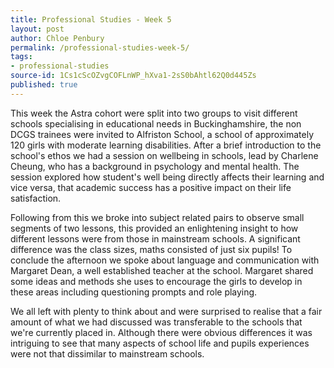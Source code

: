 ```yaml
---
title: Professional Studies - Week 5
layout: post
author: Chloe Penbury
permalink: /professional-studies-week-5/
tags:
- professional-studies
source-id: 1Cs1cScOZvgCOFLnWP_hXva1-2sS0bAhtl62Q0d445Zs
published: true
---
```

This week the Astra cohort were split into two groups to visit different schools specialising in educational needs in Buckinghamshire, the non DCGS trainees were invited to Alfriston School, a school of approximately 120 girls with moderate learning disabilities. After a brief introduction to the school's ethos we had a session on wellbeing in schools, lead by Charlene Cheung, who has a background in psychology and mental health. The session explored how student's well being directly affects their learning and vice versa, that academic success has a positive impact on their life satisfaction. 

Following from this we broke into subject related pairs to observe small segments of two lessons, this provided an enlightening insight to how different lessons were from those in mainstream schools. A significant difference was the class sizes, maths consisted of just six pupils! To conclude the afternoon we spoke about language and communication with Margaret Dean, a well established teacher at the school. Margaret shared some ideas and methods she uses to encourage the girls to develop in these areas including questioning prompts and role playing.

We all left with plenty to think about and were surprised to realise that a fair amount of what we had discussed was transferable to the schools that we're currently placed in. Although there were obvious differences it was intriguing to see that many aspects of school life and pupils experiences were not that dissimilar to mainstream schools. 


